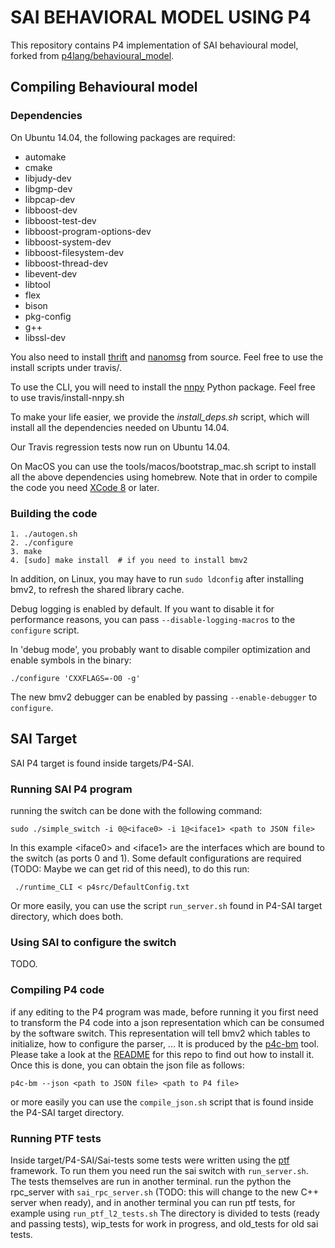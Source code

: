 # SAI BEHAVIORAL MODEL USING P4 
This repository contains P4 implementation of SAI behavioural model, forked from [p4lang/behavioural_model](https://github.com/p4lang/behavioral-model/).

## Compiling Behavioural model

### Dependencies

On Ubuntu 14.04, the following packages are required:

- automake
- cmake
- libjudy-dev
- libgmp-dev
- libpcap-dev
- libboost-dev
- libboost-test-dev
- libboost-program-options-dev
- libboost-system-dev
- libboost-filesystem-dev
- libboost-thread-dev
- libevent-dev
- libtool
- flex
- bison
- pkg-config
- g++
- libssl-dev

You also need to install [thrift](https://github.com/apache/thrift) and
[nanomsg](http://download.nanomsg.org/nanomsg-0.5-beta.tar.gz) from source. Feel
free to use the install scripts under travis/.

To use the CLI, you will need to install the
[nnpy](https://github.com/nanomsg/nnpy) Python package. Feel free to use
travis/install-nnpy.sh

To make your life easier, we provide the *install_deps.sh* script, which will
install all the dependencies needed on Ubuntu 14.04.

Our Travis regression tests now run on Ubuntu 14.04.

On MacOS you can use the tools/macos/bootstrap_mac.sh script to
install all the above dependencies using homebrew. Note that in order
to compile the code you need [XCode 8](https://itunes.apple.com/us/app/xcode/id497799835?mt=12)
or later.

### Building the code

    1. ./autogen.sh
    2. ./configure
    3. make
    4. [sudo] make install  # if you need to install bmv2

In addition, on Linux, you may have to run `sudo ldconfig` after installing
bmv2, to refresh the shared library cache.

Debug logging is enabled by default. If you want to disable it for performance
reasons, you can pass `--disable-logging-macros` to the `configure` script.

In 'debug mode', you probably want to disable compiler optimization and enable
symbols in the binary:

    ./configure 'CXXFLAGS=-O0 -g'

The new bmv2 debugger can be enabled by passing `--enable-debugger` to
`configure`.
## SAI Target
SAI P4 target is found inside targets/P4-SAI.

### Running SAI P4 program
running the switch can be done with the following command:

    sudo ./simple_switch -i 0@<iface0> -i 1@<iface1> <path to JSON file>

In this example \<iface0\> and \<iface1\> are the interfaces which are bound to
the switch (as ports 0 and 1).
Some default configurations are required (TODO: Maybe we can get rid of this need), to do this run:

     ./runtime_CLI < p4src/DefaultConfig.txt

Or more easily, you can use the script ```run_server.sh``` found in P4-SAI target directory, which does both.

### Using SAI to configure the switch
TODO.

### Compiling P4 code
if any editing to the P4 program was made, before running it you first need to transform the P4 code into a json representation which can be consumed by the software switch. This
representation will tell bmv2 which tables to initialize, how to configure the
parser, ... It is produced by the [p4c-bm](https://github.com/p4lang/p4c-bm)
tool. Please take a look at the
[README](https://github.com/p4lang/p4c-bm/blob/master/README.rst) for this repo
to find out how to install it. Once this is done, you can obtain the json file
as follows:

    p4c-bm --json <path to JSON file> <path to P4 file>
    
or more easily you can use the ```compile_json.sh``` script that is found inside the P4-SAI target directory.

### Running PTF tests
Inside target/P4-SAI/Sai-tests some tests were written using the [ptf](https://github.com/p4lang/ptf) framework. 
To run them you need run the sai switch with ```run_server.sh```.
The tests themselves are run in another terminal. run the python the rpc_server with ```sai_rpc_server.sh``` (TODO: this will change to the new C++ server when ready),  and in another terminal you can run ptf tests, for example using ```run_ptf_l2_tests.sh```
The directory is divided to tests (ready and passing tests), wip_tests for work in progress, and old_tests for old sai tests.
